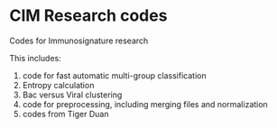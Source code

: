 # CIM Research codes
Codes for Immunosignature research

This includes:
1. code for fast automatic multi-group classification
2. Entropy calculation
3. Bac versus Viral clustering
4. code for preprocessing, including merging files and normalization
5. codes from Tiger Duan